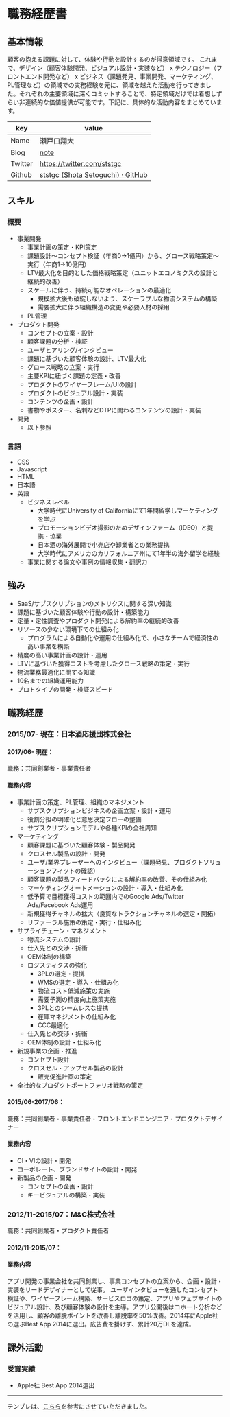 # 職務経歴書


## 基本情報

顧客の抱える課題に対して、体験や行動を設計するのが得意領域です。
これまで、デザイン（顧客体験開発、ビジュアル設計・実装など） x テクノロジー（フロントエンド開発など） x ビジネス（課題発見、事業開発、マーケティング、PL管理など）の領域での実務経験を元に、領域を越えた活動を行ってきました。それぞれの主要領域に深くコミットすることで、特定領域だけでは着想しずらい非連続的な価値提供が可能です。下記に、具体的な活動内容をまとめています。



| key | value |
| --- | --- | 
| Name | 瀬戸口翔大 | 
| Blog | [note](https://note.mu/ststgc)|
| Twitter | https://twitter.com/ststgc|
| Github |[ststgc (Shota Setoguchi) · GitHub](https://github.com/ststgc) |


## スキル

### 概要
- 事業開発
  - 事業計画の策定・KPI策定
  - 課題設計〜コンセプト検証（年商0→1億円）から、グロース戦略策定〜実行（年商1→10億円）
  - LTV最大化を目的とした価格戦略策定（ユニットエコノミクスの設計と継続的改善）
  - スケールに伴う、持続可能なオペレーションの最適化
    - 規模拡大後も破綻しないよう、スケーラブルな物流システムの構築
    - 需要拡大に伴う組織構造の変更や必要人材の採用
  - PL管理
- プロダクト開発
  - コンセプトの立案・設計
  - 顧客課題の分析・検証
  - ユーザヒアリング/インタビュー
  - 課題に基づいた顧客体験の設計、LTV最大化
  - グロース戦略の立案・実行
  - 主要KPIに紐づく課題の定義・改善
  - プロダクトのワイヤーフレーム/UIの設計
  - プロダクトのビジュアル設計・実装
  - コンテンツの企画・設計
  - 書物やポスター、名刺などDTPに関わるコンテンツの設計・実装
- 開発
  - 以下参照

### 言語
- CSS
- Javascript
- HTML
- 日本語
- 英語
  - ビジネスレベル
    - 大学時代にUniversity of Californiaにて1年間留学しマーケティングを学ぶ
    - プロモーションビデオ撮影のためデザインファーム（IDEO）と提携・協業
    - 日本酒の海外展開で小売店や卸業者との業務提携
    - 大学時代にアメリカのカリフォルニア州にて1年半の海外留学を経験
  - 事業に関する論文や事例の情報収集・翻訳力

## 強み
- SaaS/サブスクリプションのメトリクスに関する深い知識
- 課題に基づいた顧客体験や行動の設計・構築能力
- 定量・定性調査やプロダクト開発による解約率の継続的改善
- リソースの少ない環境下での仕組み化
  - プログラムによる自動化や運用の仕組み化で、小さなチームで経済性の高い事業を構築
- 精度の高い事業計画の設計・運用
- LTVに基づいた獲得コストを考慮したグロース戦略の策定・実行
- 物流業務最適化に関する知識
- 10名までの組織運用能力
- プロトタイプの開発・検証スピード



## 職務経歴
### 2015/07- 現在：日本酒応援団株式会社
#### 2017/06- 現在：
職務：共同創業者・事業責任者

#### 職務内容
- 事業計画の策定、PL管理、組織のマネジメント
  - サブスクリプションビジネスの企画立案・設計・運用
  - 役割分担の明確化と意思決定フローの整備
  - サブスクリプションモデルや各種KPIの全社周知
- マーケティング
  - 顧客課題に基づいた顧客体験・製品開発
  - クロスセル製品の設計・開発
  - ユーザ/業界プレーヤーへのインタビュー（課題発見、プロダクトソリューションフィットの確認）
  - 顧客課題の製品フィードバックによる解約率の改善、その仕組み化
  - マーケティングオートメーションの設計・導入・仕組み化
  - 低予算で目標獲得コストの範囲内でのGoogle Ads/Twitter Ads/Facebook Ads運用
  - 新規獲得チャネルの拡大（良質なトラクションチャネルの選定・開拓）
  - リファーラル施策の策定・実行・仕組み化
- サプライチェーン・マネジメント
  - 物流システムの設計
  - 仕入先との交渉・折衝
  - OEM体制の構築
  - ロジスティクスの強化
    - 3PLの選定・提携
    - WMSの選定・導入・仕組み化
    - 物流コスト低減施策の実施
    - 需要予測の精度向上施策実施
    - 3PLとのシームレスな提携
    - 在庫マネジメントの仕組み化
    - CCC最適化
  - 仕入先との交渉・折衝
  - OEM体制の設計・仕組み化
- 新規事業の企画・推進
  - コンセプト設計
  - クロスセル・アップセル製品の設計
    - 販売促進計画の策定
- 全社的なプロダクトポートフォリオ戦略の策定

#### 2015/06-2017/06：
職務：共同創業者・事業責任者・フロントエンドエンジニア・プロダクトデザイナー

#### 業務内容
- CI・VIの設計・開発
- コーポレート、ブランドサイトの設計・開発
- 新製品の企画・開発
  - コンセプトの企画・設計
  - キービジュアルの構築・実装


### 2012/11-2015/07：M&C株式会社
職務：共同創業者・プロダクト責任者
#### 2012/11-2015/07：
#### 業務内容
アプリ開発の事業会社を共同創業し、事業コンセプトの立案から、企画・設計・実装をリードデザイナーとして従事。
ユーザインタビューを通したコンセプト検証や、ワイヤーフレーム構築、サービスロゴの策定、アプリやウェブサイトのビジュアル設計、及び顧客体験の設計を主導。アプリ公開後はコホート分析などを活用し、顧客の離脱ポイントを改善し離脱率を50%改善。2014年にApple社の選ぶBest App 2014に選出。広告費を掛けず、累計20万DLを達成。



## 課外活動
### 受賞実績
- Apple社 Best App 2014選出


---
テンプレは、[こちら](https://github.com/8maki/CV)を参考にさせていただきました。
